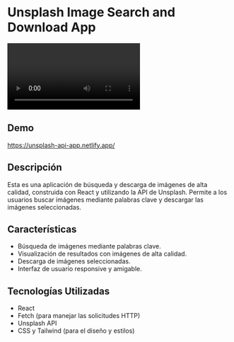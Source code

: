 
# Unsplash Image Search and Download App

![App Preview](src/assets/unsplash-gallery-app-demo.webm)

## Demo
https://unsplash-api-app.netlify.app/

## Descripción

Esta es una aplicación de búsqueda y descarga de imágenes de alta calidad, construida con React y utilizando la API de Unsplash. Permite a los usuarios buscar imágenes mediante palabras clave y descargar las imágenes seleccionadas.

## Características

- Búsqueda de imágenes mediante palabras clave.
- Visualización de resultados con imágenes de alta calidad.
- Descarga de imágenes seleccionadas.
- Interfaz de usuario responsive y amigable.

## Tecnologías Utilizadas

- React
- Fetch (para manejar las solicitudes HTTP)
- Unsplash API
- CSS y Tailwind (para el diseño y estilos)